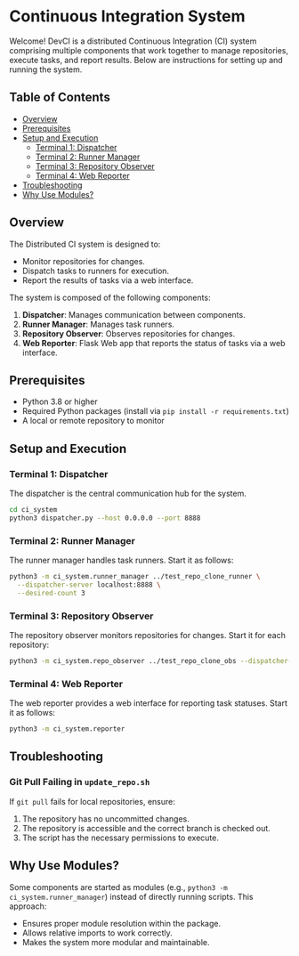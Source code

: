 # Continuous Integration System

Welcome! DevCI is a distributed Continuous Integration (CI) system comprising multiple components that work together to manage repositories, execute tasks, and report results. Below are instructions for setting up and running the system.

## Table of Contents
- [Overview](#overview)
- [Prerequisites](#prerequisites)
- [Setup and Execution](#setup-and-execution)
  - [Terminal 1: Dispatcher](#terminal-1-dispatcher)
  - [Terminal 2: Runner Manager](#terminal-2-runner-manager)
  - [Terminal 3: Repository Observer](#terminal-3-repository-observer)
  - [Terminal 4: Web Reporter](#terminal-4-web-reporter)
- [Troubleshooting](#troubleshooting)
- [Why Use Modules?](#why-use-modules)


## Overview

The Distributed CI system is designed to:
- Monitor repositories for changes.
- Dispatch tasks to runners for execution.
- Report the results of tasks via a web interface.

The system is composed of the following components:
1. **Dispatcher**: Manages communication between components.
2. **Runner Manager**: Manages task runners.
3. **Repository Observer**: Observes repositories for changes.
4. **Web Reporter**: Flask Web app that reports the status of tasks via a web interface.


## Prerequisites

- Python 3.8 or higher
- Required Python packages (install via `pip install -r requirements.txt`)
- A local or remote repository to monitor


## Setup and Execution

### Terminal 1: Dispatcher
The dispatcher is the central communication hub for the system.

```bash
cd ci_system
python3 dispatcher.py --host 0.0.0.0 --port 8888
```

### Terminal 2: Runner Manager
The runner manager handles task runners. Start it as follows:

```bash
python3 -m ci_system.runner_manager ../test_repo_clone_runner \
  --dispatcher-server localhost:8888 \
  --desired-count 3
```

### Terminal 3: Repository Observer
The repository observer monitors repositories for changes. Start it for each repository:

```bash
python3 -m ci_system.repo_observer ../test_repo_clone_obs --dispatcher-server localhost:8888
```

### Terminal 4: Web Reporter
The web reporter provides a web interface for reporting task statuses. Start it as follows:

```bash
python3 -m ci_system.reporter
```

## Troubleshooting

### Git Pull Failing in `update_repo.sh`
If `git pull` fails for local repositories, ensure:
1. The repository has no uncommitted changes.
2. The repository is accessible and the correct branch is checked out.
3. The script has the necessary permissions to execute.


## Why Use Modules?

Some components are started as modules (e.g., `python3 -m ci_system.runner_manager`) instead of directly running scripts. This approach:
- Ensures proper module resolution within the package.
- Allows relative imports to work correctly.
- Makes the system more modular and maintainable.
